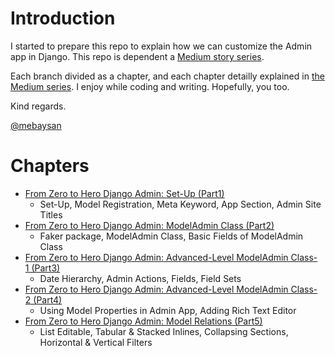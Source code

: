 # Introduction

I started to prepare this repo to explain how we can customize the Admin app in Django. This repo is dependent a [Medium story series](https://mebaysan.medium.com/).

Each branch divided as a chapter, and each chapter detailly explained in [the Medium series](https://mebaysan.medium.com/). I enjoy while coding and writing. Hopefully, you too.

Kind regards.

[@mebaysan](https://github.com/mebaysan)

# Chapters
- [From Zero to Hero Django Admin: Set-Up (Part1)](https://medium.com/nerd-for-tech/from-zero-to-hero-django-admin-set-up-part1-253cd3a5a723)
  - Set-Up, Model Registration, Meta Keyword, App Section, Admin Site Titles
- [From Zero to Hero Django Admin: ModelAdmin Class (Part2)](https://mebaysan.medium.com/from-zero-to-hero-django-admin-modeladmin-class-part2-2c8665d6cd5)
  - Faker package, ModelAdmin Class, Basic Fields of ModelAdmin Class
- [From Zero to Hero Django Admin: Advanced-Level ModelAdmin Class-1 (Part3)](https://medium.com/nerd-for-tech/from-zero-to-hero-django-admin-advanced-level-modeladmin-class-1-part3-b4a9c4a21cc2)
  - Date Hierarchy, Admin Actions, Fields, Field Sets
- [From Zero to Hero Django Admin: Advanced-Level ModelAdmin Class-2 (Part4)](https://medium.com/nerd-for-tech/from-zero-to-hero-django-admin-advanced-level-modeladmin-class-2-part4-75608978bd76)
  - Using Model Properties in Admin App, Adding Rich Text Editor
- [From Zero to Hero Django Admin: Model Relations (Part5)](https://medium.com/nerd-for-tech/from-zero-to-hero-django-admin-model-relations-part5-c4c60c6d57a7)
  - List Editable, Tabular & Stacked Inlines, Collapsing Sections, Horizontal & Vertical Filters
